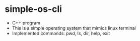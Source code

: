 # simple-os-cli
- C++ program
- This is a simple operating system that mimics linux terminal
- Implemented commands: pwd, ls, dir, help, exit
